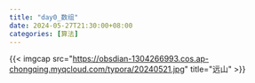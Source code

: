 ```yaml
---
title: "day0_数组"
date: 2024-05-27T21:30:00+08:00
categories: [算法]
---
```


{{< imgcap src="https://obsdian-1304266993.cos.ap-chongqing.myqcloud.com/typora/20240521.jpg" title="远山" >}}